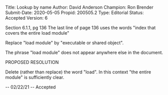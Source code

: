 Title:       Lookup by name
Author:      David Anderson
Champion:    Ron Brender
Submit-Date: 2020-05-05
Propid:      200505.2
Type:        Editorial
Status:      Accepted
Version:     6

Section 6.1.1, pg 136
The last line of page 136 uses the words
"index that covers the entire load module"

Replace "load module" by 
"executable or shared object".

The phrase "load module" does not
appear anywhere else in the document.

PROPOSED RESOLUTION

Delete (rather than replace) the word "load". In this context "the entire module" is
sufficiently clear.

--
02/22/21 -- Accepted
